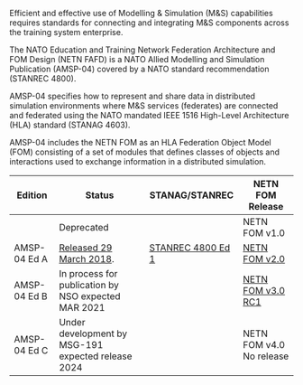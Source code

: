 Efficient and effective use of Modelling & Simulation (M&S) capabilities requires standards for connecting and integrating M&S components across the training system enterprise.

The NATO Education and Training Network Federation Architecture and FOM Design (NETN FAFD) is a NATO Allied Modelling and Simulation Publication (AMSP-04) covered by a NATO standard recommendation (STANREC 4800). 

AMSP-04 specifies how to represent and share data in distributed simulation environments where M&S services (federates) are connected and federated using the NATO mandated IEEE 1516 High-Level Architecture (HLA) standard (STANAG 4603).

AMSP-04 includes the NETN FOM as an HLA Federation Object Model (FOM) consisting of a set of modules that defines classes of objects and interactions used to exchange information in a distributed simulation.

| Edition | Status | STANAG/STANREC | NETN FOM Release|
| --- | --- | --- |--- |
| | Deprecated | | NETN FOM v1.0|
|AMSP-04 Ed A|[Released 29 March 2018](https://nso.nato.int/nso/zPublic/ap/PROM/AMSP-04%20EDA%20V1%20E.pdf). |[STANREC 4800 Ed 1](https://nso.nato.int/nso/zPublic/stanrecs/PROM/4800EFed01.pdf)| [NETN FOM v2.0](https://github.com/AMSP-04/NETN-FOM/releases/tag/v2.0)|
|AMSP-04 Ed B|In process for publication by NSO expected MAR 2021| | [NETN FOM v3.0 RC1](https://github.com/AMSP-04/NETN-FOM/releases/tag/v3.0-rc1)|
|AMSP-04 Ed C|Under development by MSG-191 expected release 2024| | NETN FOM v4.0 No release |
